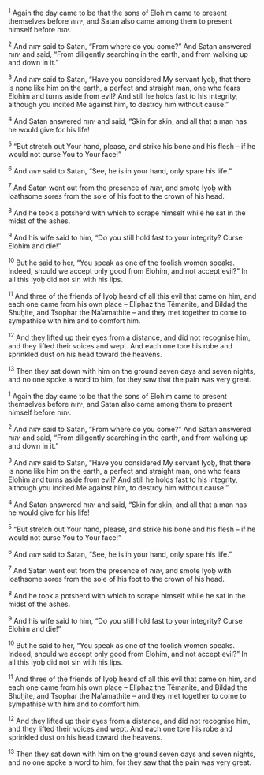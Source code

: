 <sup>1</sup> Again the day came to be that the sons of Elohim came to present themselves before יהוה, and Satan also came among them to present himself before יהוה.

<sup>2</sup> And יהוה said to Satan, “From where do you come?” And Satan answered יהוה and said, “From diligently searching in the earth, and from walking up and down in it.”

<sup>3</sup> And יהוה said to Satan, “Have you considered My servant Iyoḇ, that there is none like him on the earth, a perfect and straight man, one who fears Elohim and turns aside from evil? And still he holds fast to his integrity, although you incited Me against him, to destroy him without cause.”

<sup>4</sup> And Satan answered יהוה and said, “Skin for skin, and all that a man has he would give for his life!

<sup>5</sup> “But stretch out Your hand, please, and strike his bone and his flesh – if he would not curse You to Your face!”

<sup>6</sup> And יהוה said to Satan, “See, he is in your hand, only spare his life.”

<sup>7</sup> And Satan went out from the presence of יהוה, and smote Iyoḇ with loathsome sores from the sole of his foot to the crown of his head.

<sup>8</sup> And he took a potsherd with which to scrape himself while he sat in the midst of the ashes.

<sup>9</sup> And his wife said to him, “Do you still hold fast to your integrity? Curse Elohim and die!”

<sup>10</sup> But he said to her, “You speak as one of the foolish women speaks. Indeed, should we accept only good from Elohim, and not accept evil?” In all this Iyoḇ did not sin with his lips.

<sup>11</sup> And three of the friends of Iyoḇ heard of all this evil that came on him, and each one came from his own place – Eliphaz the Tĕmanite, and Bildaḏ the Shuḥite, and Tsophar the Na‛amathite – and they met together to come to sympathise with him and to comfort him.

<sup>12</sup> And they lifted up their eyes from a distance, and did not recognise him, and they lifted their voices and wept. And each one tore his robe and sprinkled dust on his head toward the heavens.

<sup>13</sup> Then they sat down with him on the ground seven days and seven nights, and no one spoke a word to him, for they saw that the pain was very great.

<sup>1</sup> Again the day came to be that the sons of Elohim came to present themselves before יהוה, and Satan also came among them to present himself before יהוה.

<sup>2</sup> And יהוה said to Satan, “From where do you come?” And Satan answered יהוה and said, “From diligently searching in the earth, and from walking up and down in it.”

<sup>3</sup> And יהוה said to Satan, “Have you considered My servant Iyoḇ, that there is none like him on the earth, a perfect and straight man, one who fears Elohim and turns aside from evil? And still he holds fast to his integrity, although you incited Me against him, to destroy him without cause.”

<sup>4</sup> And Satan answered יהוה and said, “Skin for skin, and all that a man has he would give for his life!

<sup>5</sup> “But stretch out Your hand, please, and strike his bone and his flesh – if he would not curse You to Your face!”

<sup>6</sup> And יהוה said to Satan, “See, he is in your hand, only spare his life.”

<sup>7</sup> And Satan went out from the presence of יהוה, and smote Iyoḇ with loathsome sores from the sole of his foot to the crown of his head.

<sup>8</sup> And he took a potsherd with which to scrape himself while he sat in the midst of the ashes.

<sup>9</sup> And his wife said to him, “Do you still hold fast to your integrity? Curse Elohim and die!”

<sup>10</sup> But he said to her, “You speak as one of the foolish women speaks. Indeed, should we accept only good from Elohim, and not accept evil?” In all this Iyoḇ did not sin with his lips.

<sup>11</sup> And three of the friends of Iyoḇ heard of all this evil that came on him, and each one came from his own place – Eliphaz the Tĕmanite, and Bildaḏ the Shuḥite, and Tsophar the Na‛amathite – and they met together to come to sympathise with him and to comfort him.

<sup>12</sup> And they lifted up their eyes from a distance, and did not recognise him, and they lifted their voices and wept. And each one tore his robe and sprinkled dust on his head toward the heavens.

<sup>13</sup> Then they sat down with him on the ground seven days and seven nights, and no one spoke a word to him, for they saw that the pain was very great.

